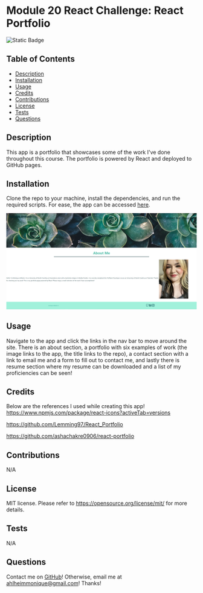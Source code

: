 # Module 20 React Challenge: React Portfolio
![Static Badge](https://img.shields.io/badge/license-MIT-pink)

## Table of Contents
- [Description](#Description)
- [Installation](#Installation)
- [Usage](#Usage)
- [Credits](#Credits)
- [Contributions](#Contributions)
- [License](#License)
- [Tests](#Tests)
- [Questions](#Questions)

## Description
This app is a portfolio that showcases some of the work I've done throughout this course. The portfolio is powered by React and deployed to GitHub pages.

## Installation
Clone the repo to your machine, install the dependencies, and run the required scripts. For ease, the app can be accessed [here]().

![screengrab](./src/assets/images/about-me.PNG)

## Usage
Navigate to the app and click the links in the nav bar to move around the site. There is an about section, a portfolio with six examples of work (the image links to the app, the title links to the repo), a contact section with a link to email me and a form to fill out to contact me, and lastly there is resume section where my resume can be downloaded and a list of my proficiencies can be seen!

## Credits
Below are the references I used while creating this app!
<br>
https://www.npmjs.com/package/react-icons?activeTab=versions

https://github.com/Lemming97/React_Portfolio

https://github.com/ashachakre0906/react-portfolio

## Contributions
N/A

## License
MIT license.
Please refer to https://opensource.org/license/mit/ for more details.

## Tests
N/A

## Questions
Contact me on [GitHub](https://github.com/mahlheim)!
Otherwise, email me at ahlheimmonique@gmail.com! Thanks!
